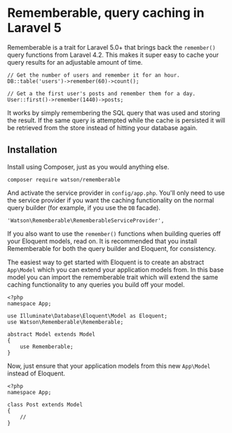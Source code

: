Rememberable, query caching in Laravel 5
========================================

Rememberable is a trait for Laravel 5.0+ that brings back the `remember()` query functions from Laravel 4.2. This makes it super easy to cache your query results for an adjustable amount of time.

    // Get the number of users and remember it for an hour.
    DB::table('users')->remember(60)->count();

    // Get a the first user's posts and remember them for a day.
    User::first()->remember(1440)->posts;

It works by simply remembering the SQL query that was used and storing the result. If the same query is attempted while the cache is persisted it will be retrieved from the store instead of hitting your database again.

## Installation

Install using Composer, just as you would anything else.

    composer require watson/rememberable

And activate the service provider in `config/app.php`. You'll only need to use the service provider if you want the caching functionality on the normal query builder (for example, if you use the `DB` facade).

    'Watson\Rememberable\RememberableServiceProvider',

If you also want to use the `remember()` functions when building queries off your Eloquent models, read on. It is recommended that you install Rememberable for both the query builder and Eloquent, for consistency.

The easiest way to get started with Eloquent is to create an abstract `App\Model` which you can extend your application models from. In this base model you can import the rememberable trait which will extend the same caching functionality to any queries you build off your model.

    <?php
    namespace App;

    use Illuminate\Database\Eloquent\Model as Eloquent;
    use Watson\Rememberable\Rememberable;

    abstract Model extends Model
    {
        use Rememberable;
    }

Now, just ensure that your application models from this new `App\Model` instead of Eloquent.

    <?php
    namespace App;

    class Post extends Model
    {
        //
    }